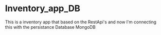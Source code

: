 # Inventory_app_DB
This is a inventory app that based on the RestApi's and now I'm connecting this with the persistance Database MongoDB 
